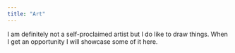 ```yaml
---
title: "Art"
---
```

I am definitely not a self-proclaimed artist but I do like to draw things. When I get an opportunity I will showcase some of it here.